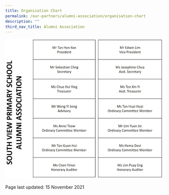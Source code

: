 ```yaml
---
title: Organisation Chart
permalink: /our-partners/alumni-association/organisation-chart
description: ""
third_nav_title: Alumni Association
---
```

<img src="/images/org.jpeg">
<p>Page last updated: 15 November 2021</p>